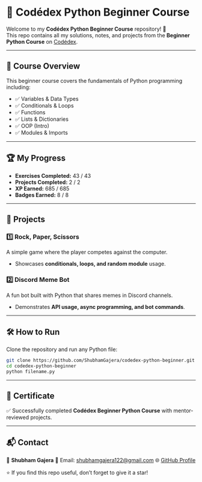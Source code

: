 
# 🐍 Codédex Python Beginner Course

Welcome to my **Codédex Python Beginner Course** repository! 🚀  
This repo contains all my solutions, notes, and projects from the **Beginner Python Course** on [Codédex](https://www.codedex.io/).

---

## 📖 Course Overview
This beginner course covers the fundamentals of Python programming including:
- ✅ Variables & Data Types
- ✅ Conditionals & Loops
- ✅ Functions
- ✅ Lists & Dictionaries
- ✅ OOP (Intro)
- ✅ Modules & Imports

---

## 🏆 My Progress
- **Exercises Completed:** 43 / 43  
- **Projects Completed:** 2 / 2  
- **XP Earned:** 685 / 685  
- **Badges Earned:** 8 / 8  

---




## 🚀 Projects
### 1️⃣ Rock, Paper, Scissors  
A simple game where the player competes against the computer.  
- Showcases **conditionals, loops, and random module** usage.

### 2️⃣ Discord Meme Bot  
A fun bot built with Python that shares memes in Discord channels.  
- Demonstrates **API usage, async programming, and bot commands**.

---

## 🛠️ How to Run
Clone the repository and run any Python file:

```bash
git clone https://github.com/ShubhamGajera/codedex-python-beginner.git
cd codedex-python-beginner
python filename.py
````

---

## 📜 Certificate

✅ Successfully completed **Codédex Beginner Python Course** with mentor-reviewed projects.

---

## 📬 Contact

👤 **Shubham Gajera**
📧 Email: [shubhamgajera122@gmail.com](mailto:shubhamgajera122@gmail.com)
🌐 [GitHub Profile](https://github.com/ShubhamGajera)

⭐ If you find this repo useful, don’t forget to give it a star!

